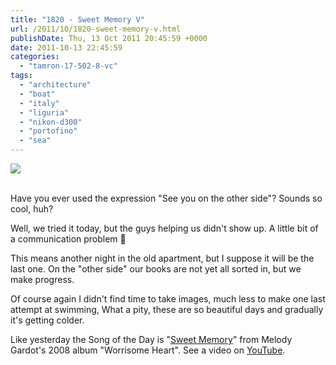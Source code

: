 ```yaml
---
title: "1820 - Sweet Memory V"
url: /2011/10/1820-sweet-memory-v.html
publishDate: Thu, 13 Oct 2011 20:45:59 +0000
date: 2011-10-13 22:45:59
categories: 
  - "tamron-17-502-8-vc"
tags: 
  - "architecture"
  - "boat"
  - "italy"
  - "liguria"
  - "nikon-d300"
  - "portofino"
  - "sea"
---
```

<div class="container">
<div class="center"><a target="_blank" href="https://d25zfm9zpd7gm5.cloudfront.net/1200x1200/2010/20100621_135308_ps.jpg"><img src="https://d25zfm9zpd7gm5.cloudfront.net/0600x0600/2010/20100621_135308_ps.jpg" /></a></div>
</div>
<br />

Have you ever used the expression "See you on the other side"? Sounds so cool, huh?

Well, we tried it today, but the guys helping us didn't show up. A little bit of a communication problem 🙂

This means another night in the old apartment, but I suppose it will be the last one. On the "other side" our books are not yet all sorted in, but we make progress.

Of course again I didn't find time to take images, much less to make one last attempt at swimming, What a pity, these are so beautiful days and gradually it's getting colder.

 Like yesterday the Song of the Day is "<a target="_blank" href="http://www.lyricsmode.com/lyrics/m/melody_gardot/sweet_memory.html">Sweet Memory</a>" from Melody Gardot's 2008 album "Worrisome Heart". See a video on <a target="_blank" href="http://www.youtube.com/watch?v=QN2NmGF8MTg">YouTube</a>.

